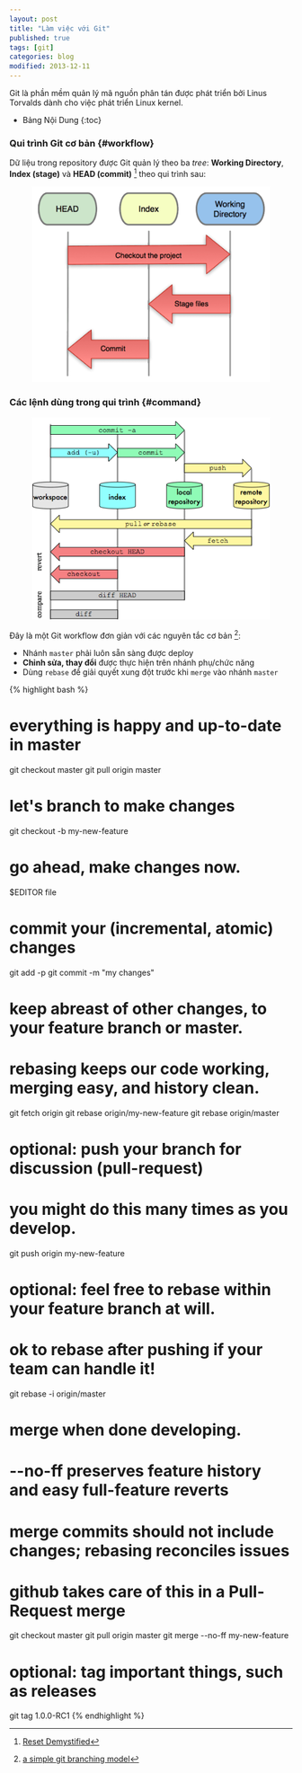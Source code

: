 ```yaml
---
layout: post
title: "Làm việc với Git"
published: true
tags: [git]
categories: blog
modified: 2013-12-11
---
```


Git là phần mềm quản lý mã nguồn phân tán được phát triển bởi Linus Torvalds
dành cho việc phát triển Linux kernel.

* Bảng Nội Dung
{:toc}

### Qui trình Git cơ bản {#workflow}

Dữ liệu trong repository được Git quản lý theo ba *tree*: **Working
Directory**, **Index (stage)** và **HEAD (commit)** [^1] theo qui trình sau:

<figure>
<img src="/images/git-workflow.png">
</figure>

### Các lệnh dùng trong qui trình {#command}

<figure>
<img src="/images/git-transport.png">
</figure>

Đây là một Git workflow đơn giản với các nguyên tắc cơ bản [^2]:

* Nhánh `master` phải luôn sẵn sàng được deploy
* **Chỉnh sửa, thay đổi** được thực hiện trên nhánh phụ/chức năng
* Dùng `rebase` để giải quyết xung đột trước khi `merge` vào nhánh `master`

{% highlight bash %}
# everything is happy and up-to-date in master
git checkout master
git pull origin master

# let's branch to make changes
git checkout -b my-new-feature

# go ahead, make changes now.
$EDITOR file

# commit your (incremental, atomic) changes
git add -p
git commit -m "my changes"

# keep abreast of other changes, to your feature branch or master.
# rebasing keeps our code working, merging easy, and history clean.
git fetch origin
git rebase origin/my-new-feature
git rebase origin/master

# optional: push your branch for discussion (pull-request)
#           you might do this many times as you develop.
git push origin my-new-feature

# optional: feel free to rebase within your feature branch at will.
#           ok to rebase after pushing if your team can handle it!
git rebase -i origin/master

# merge when done developing.
# --no-ff preserves feature history and easy full-feature reverts
# merge commits should not include changes; rebasing reconciles issues
# github takes care of this in a Pull-Request merge
git checkout master
git pull origin master
git merge --no-ff my-new-feature

# optional: tag important things, such as releases
git tag 1.0.0-RC1
{% endhighlight %}


[^1]: [Reset Demystified][git-scm-blog]
[^2]: [a simple git branching model][17twenty]

[git-scm-blog]: http://git-scm.com/blog/2011/07/11/reset.html
[17twenty]: https://gist.github.com/17twenty/6733076
